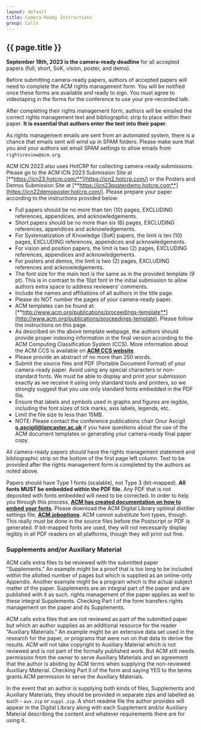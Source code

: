 ```yaml
---
layout: default
title: Camera-Ready Instructions
group: Calls
---
```


## {{ page.title }}

**September 18th, 2023 is the camera-ready deadline** for all accepted papers (full, short, SoK, vision, poster, and demo).

Before submitting camera-ready papers, authors of accepted papers will need to complete the ACM rights management form.  You will be notified once these forms are available and ready to sign.  You must agree to videotaping in the forms for the conference to use your pre-recorded talk.

After completing their rights management form, authors will be emailed the correct rights management text and bibliographic strip to place within their paper. **It is essential that authors enter the text into their paper.**

As rights management emails are sent from an automated system, there is a chance that emails sent will wind up in SPAM folders.  Please make sure that you and your authors set email SPAM settings to allow emails from `rightsreview@acm.org`.

ACM ICN 2023 also uses HotCRP for collecting camera-ready submissions. Please go to the ACM ICN 2023 Submission Site at [**https://icn23.hotcrp.com/**](https://icn2.hotcrp.com/) or the Posters and Demos Submission Site at [**https://icn23posterdemo.hotcrp.com**](https://icn22demoposter.hotcrp.com/).  Please prepare your paper according to the instructions provided below:

- Full papers should be no more than ten (10) pages, EXCLUDING references, appendices, and acknowledgements.
- Short papers should be no more than six (6) pages, EXCLUDING references, appendices and acknowledgements.
- For Systematization of Knowledge (SoK) papers, the limit is ten (10) pages, EXCLUDING references, appendices and acknowledgements.
- For vision and position papers, the limit is two (2) pages, EXCLUDING references, appendices and acknowledgements.
- For posters and demos, the limit is two (2) pages, EXCLUDING references and acknowledgements.
- The font size for the main text is the same as in the provided template (9 pt). This is in contrast to the 10pt font in the initial submission to allow authors extra space to address reviewers’ comments.
- Include the names and affiliations of all authors in the title page.
- Please do NOT number the pages of your camera-ready paper.
- ACM templates can be found at: [**http://www.acm.org/publications/proceedings-template**](http://www.acm.org/publications/proceedings-template).  Please follow the instructions on this page.
- As described on the above template webpage, the authors should provide proper indexing information in the final version according to the ACM Computing Classification System (CCS). More information about the ACM CCS is available on [**ACM CCS website**](https://www.acm.org/publications/class-2012).
- Please provide an abstract of no more than 250 words.
- Submit the source files and PDF (Portable Document Format) of your camera-ready paper. Avoid using any special characters or non-standard fonts. We must be able to display and print your submission exactly as we receive it using only standard tools and printers, so we strongly suggest that you use only standard fonts embedded in the PDF file.
- Ensure that labels and symbols used in graphs and figures are legible, including the font sizes of tick marks, axis labels, legends, etc.
- Limit the file size to less than 15MB.
- NOTE: Please contact the conference publications chair Onur Ascigil [**o.ascigil@lancaster.ac.uk**](mailto:o.ascigil@lancaster.ac.uk) if you have questions about the use of the ACM document templates or generating your camera-ready final paper copy.

All camera-ready papers should have the rights management statement and bibliographic strip on the bottom of the first page left column. Text to be provided after the rights management form is completed by the authors as noted above.

Papers should have Type 1 fonts (scalable), not Type 3 (bit-mapped). **All fonts MUST be embedded within the PDF file.** Any PDF that is not deposited with fonts embedded will need to be corrected.  In order to help you through this process, [**ACM has created documentation on how to embed your fonts**](http://www.acm.org/binaries/content/assets/publications/word-to-pdf-instructions-.txt).  Please download the ACM Digital Library optimal distiller settings file, [**ACM.joboptions**](http://www.acm.org/binaries/content/assets/publications/acm1.joboptions).  ACM cannot substitute font types, though. This really must be done in the source files before the Postscript or PDF is generated. If bit-mapped fonts are used, they will not necessarily display legibly in all PDF readers on all platforms, though they will print out fine.

### Supplements and/or Auxiliary Material

ACM calls extra files to be reviewed with the submitted paper “Supplements.” An example might be a proof that is too long to be included within the allotted number of pages but which is supplied as an online-only Appendix. Another example might be a program which is the actual subject matter of the paper. Supplements are an integral part of the paper and are published with it as such. rights management of the paper applies as well to these integral Supplements. Checking Part I of the form transfers rights management on the paper and its Supplements.

ACM calls extra files that are not reviewed as part of the submitted paper but which an author supplies as an additional resource for the reader “Auxiliary Materials.” An example might be an extensive data set used in the research for the paper, or programs that were run on that data to derive the results. ACM will not take copyright to Auxiliary Material which is not reviewed and is not part of the formally published work. But ACM still needs permission from the owner to serve Auxiliary Materials and an agreement that the author is abiding by ACM terms when supplying the non-reviewed Auxiliary Material.  Checking Part II of the form and saying YES to the terms grants ACM permission to serve the Auxiliary Materials.

In the event that an author is supplying both kinds of files, Supplements and Auxiliary Materials, they should be provided in separate zips and labelled as such - `aux.zip` or `suppl.zip`. A short readme file the author provides will appear in the Digital Library along with each Supplement and/or Auxiliary Material describing the content and whatever requirements there are for using it.
